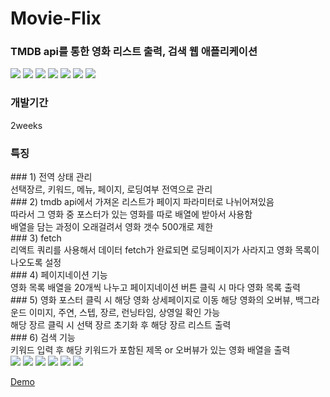 <h1>Movie-Flix</h1>

<h3>TMDB api를 통한 영화 리스트 출력, 검색 웹 애플리케이션</h3>

<!-- 사용된 기술 스택 -->
<div>
  <img src="https://img.shields.io/badge/react-61DAFB?style=flat-square&logo=react&logoColor=white"/>
  <img src="https://img.shields.io/badge/typescript-3178C6?style=flat-square&logo=typescript&logoColor=white"/>
  <img src="https://img.shields.io/badge/reactquery-FF4154?style=flat-square&logo=reactquery&logoColor=black"/>
  <img src="https://img.shields.io/badge/axios-5A29E4?style=flat-square&logo=axios&logoColor=white"/>
  <img src="https://img.shields.io/badge/redux-764ABC?style=flat-square&logo=redux&logoColor=white"/>
  <img src="https://img.shields.io/badge/sass-CC6699?style=flat-square&logo=sass&logoColor=white"/>
    <img src="https://img.shields.io/badge/reactrouter-CA4245?style=flat-square&logo=reactrouter&logoColor=white"/>
</div>

<h3>개발기간</h3>
<p>2weeks<p>

<h3>특징</h3>
### 1) 전역 상태 관리
<div>선택장르, 키워드, 메뉴, 페이지, 로딩여부 전역으로 관리</div>
### 2) tmdb api에서 가져온 리스트가 페이지 파라미터로 나뉘어져있음
<div>따라서 그 영화 중 포스터가 있는 영화를 따로 배열에 받아서 사용함</div>
<div>배열을 담는 과정이 오래걸려서 영화 갯수 500개로 제한</div>
### 3) fetch
<div>리액트 쿼리를 사용해서 데이터 fetch가 완료되면 로딩페이지가 사라지고 영화 목록이 나오도록 설정</div>
### 4) 페이지네이션 기능
<div>영화 목록 배열을 20개씩 나누고 페이지네이션 버튼 클릭 시 마다 영화 목록 출력</div>
### 5) 영화 포스터 클릭 시 해당 영화 상세페이지로 이동 해당 영화의 오버뷰, 백그라운드 이미지, 주연, 스텝, 장르, 런닝타임, 상영일 확인 가능
<div>해당 장르 클릭 시 선택 장르 초기화 후 해당 장르 리스트 출력</div>
### 6) 검색 기능
<div>키워드 입력 후 해당 키워드가 포함된 제목 or 오버뷰가 있는 영화 배열을 출력</div>

<img src="http://aaeexx.dothome.co.kr/project/image/movie-flix/1.gif)">
<img src="http://aaeexx.dothome.co.kr/project/image/movie-flix/2.gif)">
<img src="http://aaeexx.dothome.co.kr/project/image/movie-flix/3.gif)">
<img src="http://aaeexx.dothome.co.kr/project/image/movie-flix/4.gif)">
<img src="http://aaeexx.dothome.co.kr/project/image/movie-flix/5.gif)">
<img src="http://aaeexx.dothome.co.kr/project/image/movie-flix/6.gif)">

<a href="http://aaeexx.dothome.co.kr/project/image/movie-flix/">Demo</a>


